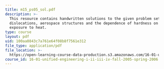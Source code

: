 ```yaml
---
title: m15_ps05_sol.pdf
description: >-
  This resource contains handwritten solutions to the given problem set on edge
  dislocations, aerospace structures and the dependence of hardness on time of
  exposure to heat.
type: course
layout: pdf
uid: 100aa0843c7a761e64f08b8f7561e312
file_type: application/pdf
file_location: >-
  https://open-learning-course-data-production.s3.amazonaws.com/16-01-unified-engineering-i-ii-iii-iv-fall-2005-spring-2006/100aa0843c7a761e64f08b8f7561e312_m15_ps05_sol.pdf
course_id: 16-01-unified-engineering-i-ii-iii-iv-fall-2005-spring-2006
---
```

